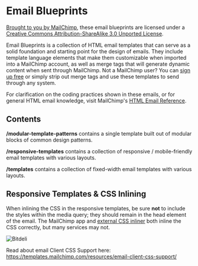Email Blueprints
================

[Brought to you by MailChimp](http://www.mailchimp.com/), these email blueprints are licensed under a [Creative Commons Attribution-ShareAlike 3.0 Unported License](http://creativecommons.org/licenses/by-sa/3.0/).

Email Blueprints is a collection of HTML email templates that can serve as a solid foundation and starting point for the design of emails. They include template language elements that make them customizable when imported into a MailChimp account, as well as merge tags that will generate dynamic content when sent through MailChimp. Not a MailChimp user? You can [sign up free](http://www.mailchimp.com/signup) or simply strip out merge tags and use these templates to send through any system.

For clarification on the coding practices shown in these emails, or for general HTML email knowledge, visit MailChimp's [HTML Email Reference](http://templates.mailchimp.com).

Contents
--------

**/modular-template-patterns** contains a single template built out of modular blocks of common design patterns.

**/responsive-templates** contains a collection of responsive / mobile-friendly email templates with various layouts.

**/templates** contains a collection of fixed-width email templates with various layouts.

Responsive Templates & CSS Inlining
-----------------------------------

When inlining the CSS in the responsive templates, be sure **not** to include the styles within the media query; they should remain in the head element of the email. The MailChimp app and [external CSS inliner](http://beaker.mailchimp.com/inline-css) both inline the CSS correctly, but many services may not.

![Bitdeli](https://d2weczhvl823v0.cloudfront.net/mailchimp/Email-Blueprints/trend.png)

Read about email Client CSS Support here:
https://templates.mailchimp.com/resources/email-client-css-support/
